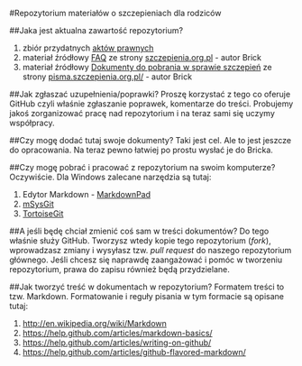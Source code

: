 #Repozytorium materiałów o szczepieniach dla rodziców

##Jaka jest aktualna zawartość repozytorium?
  1. zbiór przydatnych [aktów prawnych](https://github.com/szanitani/szczepienia/tree/master/Przepisy/Zrodla%20prawa)
  2. materiał źródłowy [FAQ](https://github.com/szanitani/szczepienia/blob/master/Szczepienia%20FAQ.md) ze strony [szczepienia.org.pl](http://www.pisma.szczepienia.org.pl/faq.php) - autor Brick
  3. materiał źródłowy [Dokumenty do pobrania w sprawie szczepień](https://github.com/szanitani/szczepienia/blob/master/Szczepienia%20Postepowanie.md) ze strony [pisma.szczepienia.org.pl/](http://www.pisma.szczepienia.org.pl/) - autor Brick

##Jak zgłaszać uzupełnienia/poprawki?
Proszę korzystać z tego co oferuje GitHub czyli właśnie zgłaszanie poprawek, komentarze do treści. Probujemy jakoś zorganizować pracę nad repozytorium i na teraz sami się uczymy współpracy.

##Czy mogę dodać tutaj swoje dokumenty?
Taki jest cel. Ale to jest jeszcze do opracowania. Na teraz pewno łatwiej po prostu wysłać je do Bricka.

##Czy mogę pobrać i pracować z repozytorium na swoim komputerze?
Oczywiście. Dla Windows zalecane narzędzia są tutaj:
  1. Edytor Markdown - [MarkdownPad](http://markdownpad.com/download.html)
  2. [mSysGit](http://msysgit.github.io/)
  3. [TortoiseGit](https://code.google.com/p/tortoisegit/wiki/Download?tm=2)

##A jeśli będę chciał zmienić coś sam w treści dokumentów?
Do tego właśnie służy GitHub. Tworzysz wtedy kopie tego repozytorium (*fork*), wprowadzasz zmiany i wysyłasz tzw. *pull request* do naszego repozytorium głównego. Jeśli chcesz się naprawdę zaangażować i pomóc w tworzeniu repozytorium, prawa do zapisu również będą przydzielane.

##Jak tworzyć treść w dokumentach w repozytorium?
Formatem treści to tzw. Markdown. Formatowanie i reguły pisania w tym formacie są opisane tutaj:
  1. http://en.wikipedia.org/wiki/Markdown
  2. https://help.github.com/articles/markdown-basics/
  3. https://help.github.com/articles/writing-on-github/
  4. https://help.github.com/articles/github-flavored-markdown/
